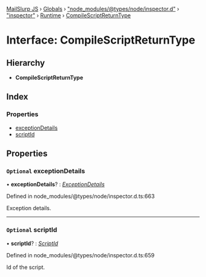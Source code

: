 [MailSlurp JS](../README.md) › [Globals](../globals.md) › ["node_modules/@types/node/inspector.d"](../modules/_node_modules__types_node_inspector_d_.md) › ["inspector"](../modules/_node_modules__types_node_inspector_d_._inspector_.md) › [Runtime](../modules/_node_modules__types_node_inspector_d_._inspector_.runtime.md) › [CompileScriptReturnType](_node_modules__types_node_inspector_d_._inspector_.runtime.compilescriptreturntype.md)

# Interface: CompileScriptReturnType

## Hierarchy

* **CompileScriptReturnType**

## Index

### Properties

* [exceptionDetails](_node_modules__types_node_inspector_d_._inspector_.runtime.compilescriptreturntype.md#optional-exceptiondetails)
* [scriptId](_node_modules__types_node_inspector_d_._inspector_.runtime.compilescriptreturntype.md#optional-scriptid)

## Properties

### `Optional` exceptionDetails

• **exceptionDetails**? : *[ExceptionDetails](_node_modules__types_node_inspector_d_._inspector_.runtime.exceptiondetails.md)*

Defined in node_modules/@types/node/inspector.d.ts:663

Exception details.

___

### `Optional` scriptId

• **scriptId**? : *[ScriptId](../modules/_node_modules__types_node_inspector_d_._inspector_.runtime.md#scriptid)*

Defined in node_modules/@types/node/inspector.d.ts:659

Id of the script.
